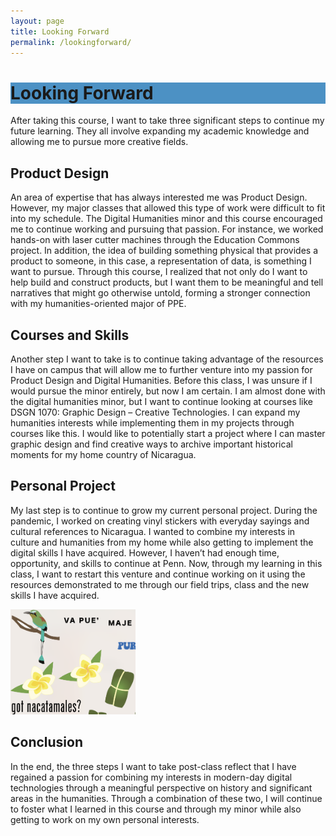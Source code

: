 ```yaml
---
layout: page
title: Looking Forward
permalink: /lookingforward/
---
```


<h1 style="background-color:rgb(76,145,196);">Looking Forward</h1>
After taking this course, I want to take three significant steps to continue my future learning. They all involve expanding my academic knowledge and allowing me to pursue more creative fields.


## Product Design
An area of expertise that has always interested me was Product Design. However, my major classes that allowed this type of work were difficult to fit into my schedule. The Digital Humanities minor and this course encouraged me to continue working and pursuing that passion. For instance, we worked hands-on with laser cutter machines through the Education Commons project. In addition, the idea of building something physical that provides a product to someone, in this case, a representation of data, is something I want to pursue. Through this course, I realized that not only do I want to help build and construct products, but I want them to be meaningful and tell narratives that might go otherwise untold, forming a stronger connection with my humanities-oriented major of PPE. 


## Courses and Skills
Another step I want to take is to continue taking advantage of the resources I have on campus that will allow me to further venture into my passion for Product Design and Digital Humanities. Before this class, I was unsure if I would pursue the minor entirely, but now I am certain. I am almost done with the digital humanities minor, but I want to continue looking at courses like DSGN 1070: Graphic Design – Creative Technologies. I can expand my humanities interests while implementing them in my projects through courses like this. I would like to potentially start a project where I can master graphic design and find creative ways to archive important historical moments for my home country of Nicaragua. 


## Personal Project
My last step is to continue to grow my current personal project. During the pandemic, I worked on creating vinyl stickers with everyday sayings and cultural references to Nicaragua. I wanted to combine my interests in culture and humanities from my home while also getting to implement the digital skills I have acquired. However, I haven’t had enough time, opportunity, and skills to continue at Penn. Now, through my learning in this class, I want to restart this venture and continue working on it using the resources demonstrated to me through our field trips, class and the new skills I have acquired. 


<img src="/assets/img/stickers.jpg" width="200" height="168">


## Conclusion
In the end, the three steps I want to take post-class reflect that I have regained a passion for combining my interests in modern-day digital technologies through a meaningful perspective on history and significant areas in the humanities. Through a combination of these two, I will continue to foster what I learned in this course and through my minor while also getting to work on my own personal interests.
